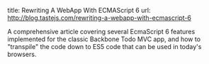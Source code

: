 title: Rewriting A WebApp With ECMAScript 6
url: http://blog.tastejs.com/rewriting-a-webapp-with-ecmascript-6

A comprehensive article covering several EcmaScript 6 features implemented for
the classic Backbone Todo MVC app, and how to "transpile" the code down to ES5
code that can be used in today's browsers.
